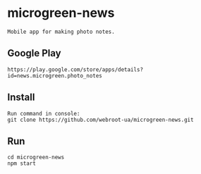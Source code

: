 # microgreen-news
```
Mobile app for making photo notes.
```
## Google Play
```
https://play.google.com/store/apps/details?id=news.microgreen.photo_notes
```
## Install
```
Run command in console:
git clone https://github.com/webroot-ua/microgreen-news.git
```
## Run
```
cd microgreen-news
npm start
```
